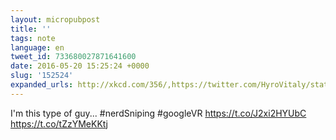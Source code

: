 ```yaml
---
layout: micropubpost
title: ''
tags: note
language: en
tweet_id: 733680027871641600
date: 2016-05-20 15:25:24 +0000
slug: '152524'
expanded_urls: http://xkcd.com/356/,https://twitter.com/HyroVitaly/status/733680027871641600/photo/1
---
```

I'm this type of guy... #nerdSniping #googleVR https://t.co/J2xi2HYUbC https://t.co/tZzYMeKKtj
